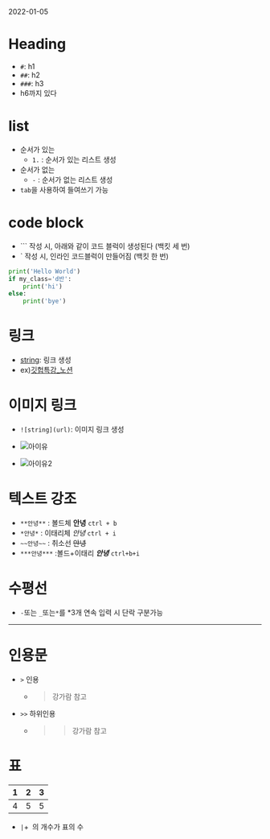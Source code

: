 2022-01-05

# Heading

- `#`: h1
- `##`: h2
- `###`: h3
- h6까지 있다



# list

- 순서가 있는
  - `1.` : 순서가 있는 리스트 생성
- 순서가 없는 
  - `-` : 순서가 없는 리스트 생성
- `tab`을 사용하여 들여쓰기 가능





# code block

- \``` 작성 시, 아래와 같이 코드 블럭이 생성된다 (백킷 세 번)
- \` 작성 시, 인라인 코드블럭이 만들어짐 (백킷 한 번)

```python
print('Hello World')
if my_class='d반':
    print('hi')
else:
    print('bye')
```



# 링크

- [string](url): 링크 생성
- ex)[깃헙특강_노션](https://www.notion.so/Git-22-01-05-22-01-07-a65456693c4e4add8a4757cf490b6e72)

# 이미지 링크

- `![string](url)`: 이미지 링크 생성

- ![아이유](https://upload.wikimedia.org/wikipedia/commons/5/51/IU_in_%22Love_Poem%22_Concert_in_Seoul_on_23rd_November_2019.jpg)

  

- ![아이유2](README/40de86374ddd74756b31d4694a7434ee9398baa51fa5ae72d28f2eeeafdadf0c475c55c58e29a684920e0d6a42602b339f8aaf6d19764b04405a0f8bee7f598d2922db9475579419aac4635d0a71fdb8a4b2343cb550e6ed93e13c1a05cede75.jpeg)

# 텍스트 강조

- `**안녕**` : 볼드체 **안녕**  `ctrl + b`
- `*안녕*` : 이태리체 *안녕* `ctrl + i`
- `~~안녕~~` :  취소선 ~~안녕~~ 
- `***안녕***` :볼드+이태리 ***안녕*** `ctrl+b+i`



# 수평선

- `-`또는 `_`또는`*`를 *3개 연속 입력 시 단락 구분가능

- ---

# 인용문

- `>` 인용

  - > 강가람 참고

- `>>` 하위인용

  - > > 강가람 참고

  

  

# 표

| 1    | 2    | 3    |
| ---- | ---- | ---- |
| 4    | 5    | 5    |

- `|`+` `의 개수가 표의 수